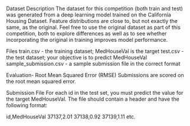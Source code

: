 Dataset Description
The dataset for this competition (both train and test) was generated from a deep learning model trained on the California Housing Dataset. 
Feature distributions are close to, but not exactly the same, as the original. 
Feel free to use the original dataset as part of this competition, both to explore differences as well as to see whether incorporating the original in training improves model performance.

Files
train.csv - the training dataset; MedHouseVal is the target
test.csv - the test dataset; your objective is to predict MedHouseVal
sample_submission.csv - a sample submission file in the correct format

Evaluation-
Root Mean Squared Error (RMSE)
Submissions are scored on the root mean squared error. 

Submission File
For each id in the test set, you must predict the value for the target MedHouseVal. The file should contain a header and have the following format:

id,MedHouseVal
37137,2.01
37138,0.92
37139,1.11
etc.
